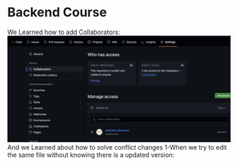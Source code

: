 Backend Course
===========================
We Learned how to add Collaborators:![Collaborators page](./Collab.png "Collab")
And we Learned about how to solve conflict changes
1-When we try to edit the same file without knowing there is a updated version:
